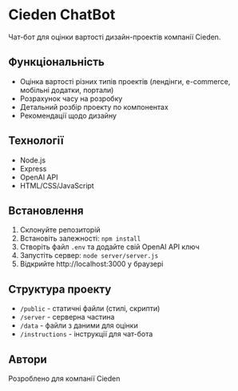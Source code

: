 # Cieden ChatBot

Чат-бот для оцінки вартості дизайн-проектів компанії Cieden.

## Функціональність

- Оцінка вартості різних типів проектів (лендінги, e-commerce, мобільні додатки, портали)
- Розрахунок часу на розробку
- Детальний розбір проекту по компонентах
- Рекомендації щодо дизайну

## Технології

- Node.js
- Express
- OpenAI API
- HTML/CSS/JavaScript

## Встановлення

1. Склонуйте репозиторій
2. Встановіть залежності: `npm install`
3. Створіть файл `.env` та додайте свій OpenAI API ключ
4. Запустіть сервер: `node server/server.js`
5. Відкрийте http://localhost:3000 у браузері

## Структура проекту

- `/public` - статичні файли (стилі, скрипти)
- `/server` - серверна частина
- `/data` - файли з даними для оцінки
- `/instructions` - інструкції для чат-бота

## Автори

Розроблено для компанії Cieden 